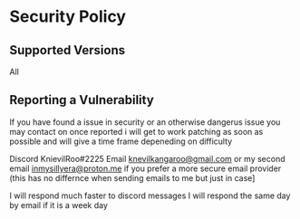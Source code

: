 # Security Policy

## Supported Versions

All

## Reporting a Vulnerability

If you have found a issue in security or an otherwise dangerus issue you may contact on
once reported i will get to work patching as soon as possible and will give a time frame depeneding on difficulty

Discord KnievilRoo#2225
Email knevilkangaroo@gmail.com
or my second email
inmysillyera@proton.me
if you prefer a more secure email provider (this has no differnce when sending emails to me but just in case]

I will respond much faster to discord messages
I will respond the same day by email if it is a week day
